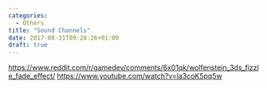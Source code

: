 ```yaml
---
categories:
  - Others
title: "Sound Channels"
date: 2017-08-31T09:28:26+01:00
draft: true
---
```


https://www.reddit.com/r/gamedev/comments/6x01qk/wolfenstein_3ds_fizzle_fade_effect/
https://www.youtube.com/watch?v=la3coK5pq5w

